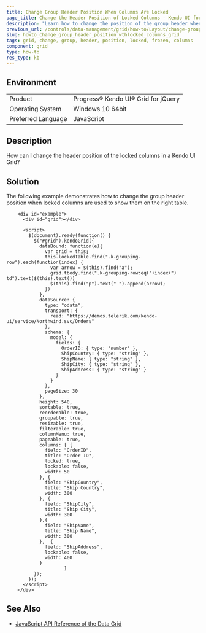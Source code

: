 ```yaml
---
title: Change Group Header Position When Columns Are Locked
page_title: Change the Header Position of Locked Columns - Kendo UI for jQuery Data Grid
description: "Learn how to change the position of the group header when locked columns are used in the Kendo UI Grid."
previous_url: /controls/data-management/grid/how-to/Layout/change-group-header-position-when-locked-columns-are-used
slug: howto_change_group_header_position_wthlocked_columns_grid
tags: grid, change, group, header, position, locked, frozen, columns
component: grid
type: how-to
res_type: kb
---
```


## Environment

<table>
 <tr>
  <td>Product</td>
  <td>Progress® Kendo UI® Grid for jQuery</td>
 </tr>
 <tr>
  <td>Operating System</td>
  <td>Windows 10 64bit</td>
 </tr>
 <tr>
  <td>Preferred Language</td>
  <td>JavaScript</td>
 </tr>

</table>


## Description

How can I change the header position of the locked columns in a Kendo UI Grid?

## Solution

The following example demonstrates how to change the group header position when locked columns are used to show them on the right table.

```dojo
    <div id="example">
      <div id="grid"></div>

      <script>
        $(document).ready(function() {
          $("#grid").kendoGrid({
            dataBound: function(e){
              var grid = this;
              this.lockedTable.find(".k-grouping-row").each(function(index) {
                var arrow = $(this).find("a");
                grid.tbody.find(".k-grouping-row:eq("+index+") td").text($(this).text())
                $(this).find("p").text(" ").append(arrow);
              })
            },
            dataSource: {
              type: "odata",
              transport: {
                read: "https://demos.telerik.com/kendo-ui/service/Northwind.svc/Orders"
              },
              schema: {
                model: {
                  fields: {
                    OrderID: { type: "number" },
                    ShipCountry: { type: "string" },
                    ShipName: { type: "string" },
                    ShipCity: { type: "string" },
                    ShipAddress: { type: "string" }
                  }
                }
              },
              pageSize: 30
            },
            height: 540,
            sortable: true,
            reorderable: true,
            groupable: true,
            resizable: true,
            filterable: true,
            columnMenu: true,
            pageable: true,
            columns: [ {
              field: "OrderID",
              title: "Order ID",
              locked: true,
              lockable: false,
              width: 50
            }, {
              field: "ShipCountry",
              title: "Ship Country",
              width: 300
            }, {
              field: "ShipCity",
              title: "Ship City",
              width: 300
            },{
              field: "ShipName",
              title: "Ship Name",
              width: 300
            },  {
              field: "ShipAddress",
              lockable: false,
              width: 400
            }
                     ]
          });
        });
      </script>
    </div>
```

## See Also

* [JavaScript API Reference of the Data Grid](/api/javascript/ui/grid)
